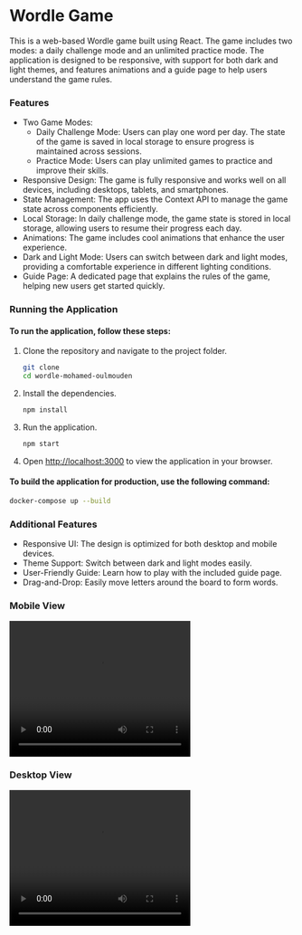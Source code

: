 # Wordle Game
This is a web-based Wordle game built using React. The game includes two modes: a daily challenge mode and an unlimited practice mode. The application is designed to be responsive, with support for both dark and light themes, and features animations and a guide page to help users understand the game rules.
### Features

- Two Game Modes:
  - Daily Challenge Mode: Users can play one word per day. The state of the game is saved in local storage to ensure progress is maintained across sessions.
  - Practice Mode: Users can play unlimited games to practice and improve their skills.
- Responsive Design: The game is fully responsive and works well on all devices, including desktops, tablets, and smartphones.
- State Management: The app uses the Context API to manage the game state across components efficiently.
- Local Storage: In daily challenge mode, the game state is stored in local storage, allowing users to resume their progress each day.
- Animations: The game includes cool animations that enhance the user experience.
- Dark and Light Mode: Users can switch between dark and light modes, providing a comfortable experience in different lighting conditions.
- Guide Page: A dedicated page that explains the rules of the game, helping new users get started quickly.

### Running the Application

#### To run the application, follow these steps:

1. Clone the repository and navigate to the project folder.

    ```bash
    git clone
    cd wordle-mohamed-oulmouden
    ```
2. Install the dependencies.
    
   ```bash
   npm install
   ```
3. Run the application.

   ```bash
   npm start
   ```
4. Open [http://localhost:3000](http://localhost:3000) to view the application in your browser.

#### To build the application for production, use the following command:

   ```bash
   docker-compose up --build
   ```
### Additional Features
- Responsive UI: The design is optimized for both desktop and mobile devices.
- Theme Support: Switch between dark and light modes easily.
- User-Friendly Guide: Learn how to play with the included guide page.
- Drag-and-Drop: Easily move letters around the board to form words.
  
### Mobile View

<video src="./MarkDownAssets/mobile.mp4" width="320" height="240" controls>
  Your browser does not support the video tag.
</video>

### Desktop View
<video src="./MarkDownAssets/desktop.mp4" width="320" height="240" controls>
  Your browser does not support the video tag.
</video>
